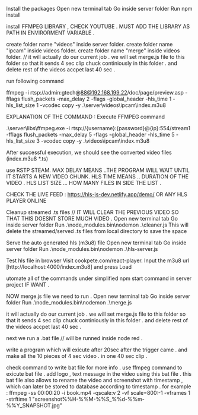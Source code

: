 Install the packages
Open new terminal tab
Go inside server folder
Run npm install

install FFMPEG LIBRARY , CHECK YOUTUBE . MUST ADD THE LIBRARY AS PATH IN ENVIRORMENT VARIABLE .

create folder name "videos" inside server folder.
create folder name "ipcam" inside videos folder.
create folder name "merge" inside videos folder. // it will actually do our current job . we will set merge.js file to this folder so that it sends 4 sec clip chuck continiously in this folder . and delete rest of the videos accpet last 40 sec . 



run following command 

ffmpeg -i rtsp://admin:gtech@88@192.168.199.22/doc/page/preview.asp -fflags flush_packets -max_delay 2 -flags -global_header -hls_time 1 -hls_list_size 1 -vcodec copy -y .\server\videos\ipcam\index.m3u8


EXPLANATION OF THE COMMAND : 
Execute FFMPEG command

.\server\libs\ffmpeg.exe -i rtsp://{username}:{password}@{ip}:554/stream1 -fflags flush_packets -max_delay 5 -flags -global_header -hls_time 5 -hls_list_size 3 -vcodec copy -y .\videos\ipcam\index.m3u8

After successful execution, we should see the converted video files (index.m3u8 *.ts)

use RSTP STEAM.
MAX DELAY MEANS ..THE PROGRAM WILL WAIT UNTIL IT STARTS A NEW VIDEO CHUNK.
HLS TIME MEANS .. DURATION OF THE VIDEO .
HLS LIST SIZE ... HOW MANY FILES IN SIDE THE LIST .

CHECK THE LIVE FEED :
https://hls-js-dev.netlify.app/demo/ OR ANY HLS PLAYER ONLINE


Cleanup streamed .ts files  // IT WILL CLEAR THE PREVIOUS VIDEO SO THAT THIS DOESNT STORE MUCH VIDEO . 
Open new terminal tab
Go inside server folder
Run .\node_modules\.bin\nodemon .\cleaner.js
This will delete the streamed/served .ts files from local directory to save the space 


Serve the auto generated hls (m3u8) file
Open new terminal tab
Go inside server folder
Run .\node_modules\.bin\nodemon .\hls-server.js


Test hls file in browser
Visit cookpete.com/react-player.
Input the m3u8 url [http://localhost:4000/index.m3u8] and press Load



utomate all of the commands under simplified npm start command in server project IF WANT . 


NOW merge.js  file we need to run .
Open new terminal tab
Go inside server folder
Run .\node_modules\.bin\nodemon .\merge.js


it will actually do our current job . we will set merge.js file to this folder so that it sends 4 sec clip chuck continiously in this folder . and delete rest of the videos accpet last 40 sec .



next we run a .bat file // will be runned inside node red . 

write a program which will exicute after 20sec after the trigger came . and make all the 10 pieces of 4 sec video . in one 40 sec clip . 


check command to write bat  file for more info .
use ffmpeg command to exicute bat file .
add logo , text message in the video using this bat file . 
this bat file also allows to rename the video and screenshot with timestamp , which can later be stored to database according to timestamp . 
for example :
ffmpeg -ss 00:00:20 -i book.mp4 -qscale:v 2 -vf scale=800:-1 -vframes 1 -strftime 1 "screenshot\%%H-%%M-%%S_%%d-%%m-%%Y_SNAPSHOT.jpg"  


